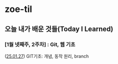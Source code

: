 # zoe-til

## 오늘 내가 배운 것들(Today I Learned)

### [1월 넷째주, 2주차] : Git, 웹 기초

([25.01.27](https://github.com/chulsu0012/zoe-til/blob/main/Jan/2025-01-27.md)) GIT기초: 개념, 동작 원리, branch

<!-- 25.01.28 GIT응용: (상세 내역 링크) -->

<!-- 25.01.29 세부 주제 2 작성 (상세 내역 링크) -->

<!-- 25.01.30 세부 주제 1 작성 (상세 내역 링크) -->

<!-- 25.01.31 세부 주제 1 작성 (상세 내역 링크) -->

<!-- ### [2월 첫째주, 1주차] : 간략 주제 작성  -->

<!-- yy.mm.dd 세부 주제 4 작성 (상세 내역 링크) -->
